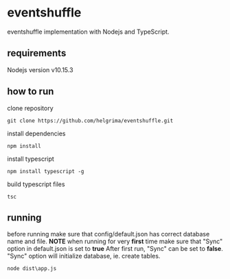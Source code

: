 # eventshuffle
eventshuffle implementation with Nodejs and TypeScript.

## requirements
Nodejs version v10.15.3 

## how to run
clone repository
```
git clone https://github.com/helgrima/eventshuffle.git
```

install dependencies
```
npm install
```

install typescript
```
npm install typescript -g
```

build typescript files
```
tsc
```

## running
before running make sure that config/default.json has correct database name and file.
**NOTE**  when running for very **first** time make sure that "Sync" option in default.json is set to **true**
After first run, "Sync" can be set to **false**. "Sync" option will initialize database, ie. create tables.
```
node dist\app.js
```

